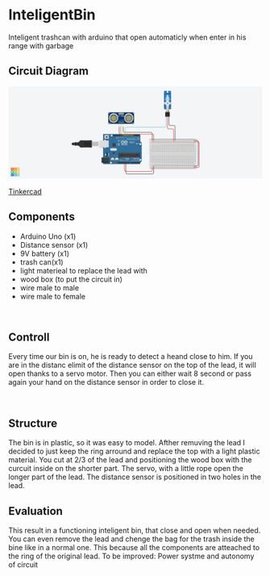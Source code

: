 # InteligentBin
Inteligent trashcan with arduino that open automaticly when enter in his range with garbage
<br>

## Circuit Diagram

<div style="text-align:center"><img src="Images/CircuitDiagram.png" width="" height="" /></div>

[Tinkercad](https://www.tinkercad.com/things/jR7JvvNQZuL)
<br>

## Components

- Arduino Uno (x1)
- Distance sensor (x1)
- 9V battery (x1)
- trash can(x1)
- light materieal to replace the lead with
- wood box (to put the circuit in)
- wire male to male
- wire male to female


<br>

## Controll

Every time our bin is on, he is ready to detect a heand close to him. If you are in the distanc elimit of the distance sensor on the top of the lead, it will open thanks to a servo motor. Then you can either wait 8 second or pass again your hand on the distance sensor in order to close it.

<br>

## Structure
The bin is in plastic, so it was easy to model. Afther remuving the lead I decided to just keep the ring arround and replace the top with a light plastic material. You cut at 2/3 of the lead and positioning the wood box with the curcuit inside on the shorter part. The servo, with a little rope open the longer part of the lead. The distance sensor is positioned in two holes in the lead. 
<br>

## Evaluation
This result in a functioning inteligent bin, that close and open when needed. You can even remove the lead and chenge the bag for the trash inside the bine like in a normal one. This because all the components are atteached to the ring of the original lead.
To be improved: Power systme and autonomy of circuit
